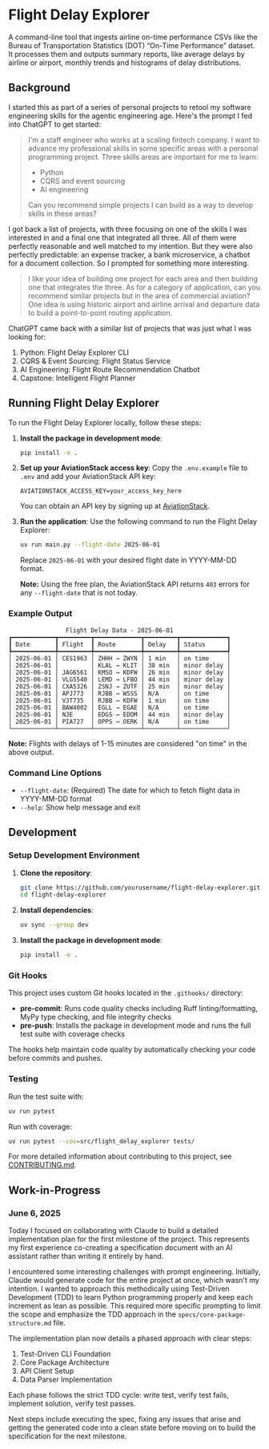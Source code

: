 # Flight Delay Explorer
A command-line tool that ingests airline on-time performance CSVs like the Bureau of Transportation Statistics (DOT) “On-Time Performance” dataset. It processes them and outputs summary reports, like average delays by airline or airport, monthly trends and histograms of delay distributions.

## Background

I started this as part of a series of personal projects to retool my software engineering skills for the agentic engineering age. Here's the prompt I fed into ChatGPT to get started:

> I'm a staff engineer who works at a scaling fintech company. I want to advance my professional skills in some specific areas with a personal programming project. Three skills areas are important for me to learn:
>
> - Python
> - CQRS and event sourcing
> - AI engineering
>
> Can you recommend simple projects I can build as a way to develop skills in these areas?

I got back a list of projects, with three focusing on one of the skills I was interested in and a final one that integrated all three. All of them were perfectly reasonable and well matched to my intention. But they were also perfectly predictable: an expense tracker, a bank microservice, a chatbot for a document collection. So I prompted for something more interesting.

> I like your idea of building one project for each area and then building one that integrates the three. As for a category of application, can you recommend similar projects but in the area of commercial aviation? One idea is using historic airport and airline arrival and departure data to build a point-to-point routing application.

ChatGPT came back with a similar list of projects that was just what I was looking for:

1. Python: Flight Delay Explorer CLI
2. CQRS & Event Sourcing: Flight Status Service
3. AI Engineering: Flight Route Recommendation Chatbot
4. Capstone: Intelligent Flight Planner

## Running Flight Delay Explorer

To run the Flight Delay Explorer locally, follow these steps:

1. **Install the package in development mode**:
   ```bash
   pip install -e .
   ```

2. **Set up your AviationStack access key**:
   Copy the `.env.example` file to `.env` and add your AviationStack API key:
   ```
   AVIATIONSTACK_ACCESS_KEY=your_access_key_here
   ```

   You can obtain an API key by signing up at [AviationStack](https://aviationstack.com/).

3. **Run the application**:
   Use the following command to run the Flight Delay Explorer:
   ```bash
   uv run main.py --flight-date 2025-06-01
   ```

   Replace `2025-06-01` with your desired flight date in YYYY-MM-DD format.

   **Note:** Using the free plan, the AviationStack API returns `403` errors for any `--flight-date` that is not today.

### Example Output

```text
                Flight Delay Data - 2025-06-01
┏━━━━━━━━━━━━┳━━━━━━━━━┳━━━━━━━━━━━━━┳━━━━━━━━━┳━━━━━━━━━━━━━┓
┃ Date       ┃ Flight  ┃ Route       ┃ Delay   ┃ Status      ┃
┡━━━━━━━━━━━━╇━━━━━━━━━╇━━━━━━━━━━━━━╇━━━━━━━━━╇━━━━━━━━━━━━━┩
│ 2025-06-01 │ CES1963 │ ZHHH → ZWYN │ 1 min   │ on time     │
│ 2025-06-01 │         │ KLAL → KLIT │ 38 min  │ minor delay │
│ 2025-06-01 │ JAG6561 │ KMSO → KDFW │ 26 min  │ minor delay │
│ 2025-06-01 │ VLG5540 │ LEMD → LFBO │ 44 min  │ minor delay │
│ 2025-06-01 │ CXA5326 │ ZSNJ → ZUTF │ 25 min  │ minor delay │
│ 2025-06-01 │ APJ773  │ RJBB → WSSS │ N/A     │ on time     │
│ 2025-06-01 │ VJT735  │ RJBB → KDFW │ 1 min   │ on time     │
│ 2025-06-01 │ BAW4002 │ EGLL → EGAE │ N/A     │ on time     │
│ 2025-06-01 │ NJE     │ EDGS → EDDM │ 44 min  │ minor delay │
│ 2025-06-01 │ PIA727  │ OPPS → OERK │ N/A     │ on time     │
└────────────┴─────────┴─────────────┴─────────┴─────────────┘
```

**Note:** Flights with delays of 1-15 minutes are considered "on time" in the above output.

### Command Line Options

- `--flight-date`: (Required) The date for which to fetch flight data in YYYY-MM-DD format
- `--help`: Show help message and exit

## Development

### Setup Development Environment

1. **Clone the repository**:
   ```bash
   git clone https://github.com/yourusername/flight-delay-explorer.git
   cd flight-delay-explorer
   ```

2. **Install dependencies**:
   ```bash
   uv sync --group dev
   ```

3. **Install the package in development mode**:
   ```bash
   pip install -e .
   ```

### Git Hooks

This project uses custom Git hooks located in the `.githooks/` directory:

- **pre-commit**: Runs code quality checks including Ruff linting/formatting, MyPy type checking, and file integrity checks
- **pre-push**: Installs the package in development mode and runs the full test suite with coverage checks

The hooks help maintain code quality by automatically checking your code before commits and pushes.

### Testing

Run the test suite with:

```bash
uv run pytest
```

Run with coverage:

```bash
uv run pytest --cov=src/flight_delay_explorer tests/
```

For more detailed information about contributing to this project, see [CONTRIBUTING.md](CONTRIBUTING.md).

## Work-in-Progress

### June 6, 2025

Today I focused on collaborating with Claude to build a detailed implementation plan for the first milestone of the project. This represents my first experience co-creating a specification document with an AI assistant rather than writing it entirely by hand.

I encountered some interesting challenges with prompt engineering. Initially, Claude would generate code for the entire project at once, which wasn't my intention. I wanted to approach this methodically using Test-Driven Development (TDD) to learn Python programming properly and keep each increment as lean as possible. This required more specific prompting to limit the scope and emphasize the TDD approach in the `specs/core-package-structure.md` file.

The implementation plan now details a phased approach with clear steps:
1. Test-Driven CLI Foundation
2. Core Package Architecture
3. API Client Setup
4. Data Parser Implementation

Each phase follows the strict TDD cycle: write test, verify test fails, implement solution, verify test passes.

Next steps include executing the spec, fixing any issues that arise and getting the generated code into a clean state before moving on to build the specification for the next milestone.
